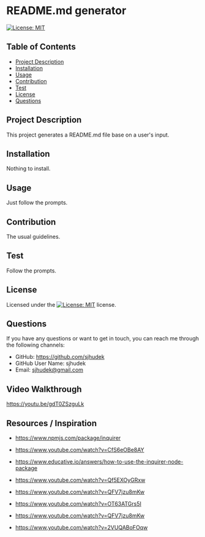 
# README.md generator

[![License: MIT](https://img.shields.io/badge/License-MIT-yellow.svg)](https://opensource.org/licenses/MIT)

## Table of Contents

- [Project Description](#project-description)
- [Installation](#installation)
- [Usage](#usage)
- [Contribution](#contribution)
- [Test](#test)
- [License](#license)
- [Questions](#questions)

## Project Description
This project generates a README.md file base on a user's input.

## Installation
Nothing to install.

## Usage
Just follow the prompts.

## Contribution
The usual guidelines.

## Test
Follow the prompts.

## License
Licensed under the [![License: MIT](https://img.shields.io/badge/License-MIT-yellow.svg)](https://opensource.org/licenses/MIT) license.

## Questions
If you have any questions or want to get in touch, you can reach me through the following channels:
- GitHub: https://github.com/sjhudek
- GitHub User Name: sjhudek
- Email: sjhudek@gmail.com

## Video Walkthrough
https://youtu.be/gdT0ZSzguLk

## Resources / Inspiration

- https://www.npmjs.com/package/inquirer

- https://www.youtube.com/watch?v=CfS6eOBe8AY

- https://www.educative.io/answers/how-to-use-the-inquirer-node-package

- https://www.youtube.com/watch?v=Qf5EXOyGRxw

- https://www.youtube.com/watch?v=QFV7jzu8mKw

- https://www.youtube.com/watch?v=OT63ATGrs5I

- https://www.youtube.com/watch?v=QFV7jzu8mKw

- https://www.youtube.com/watch?v=2VUQABoFOqw
